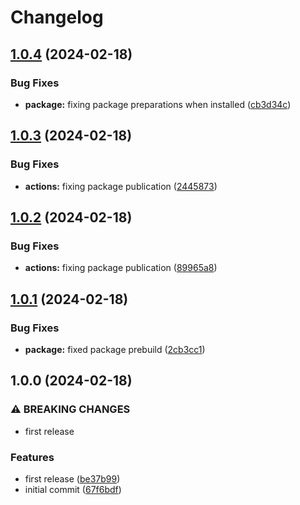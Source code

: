 # Changelog

## [1.0.4](https://github.com/lancedikson/heroku-env-lookup/compare/v1.0.3...v1.0.4) (2024-02-18)


### Bug Fixes

* **package:** fixing package preparations when installed ([cb3d34c](https://github.com/lancedikson/heroku-env-lookup/commit/cb3d34c5e7b27719b1f5d6a121565aa0668bc22f))

## [1.0.3](https://github.com/lancedikson/heroku-env-lookup/compare/v1.0.2...v1.0.3) (2024-02-18)


### Bug Fixes

* **actions:** fixing package publication ([2445873](https://github.com/lancedikson/heroku-env-lookup/commit/24458736c8497ebfedf9689c4992138158a9945b))

## [1.0.2](https://github.com/lancedikson/heroku-env-lookup/compare/v1.0.1...v1.0.2) (2024-02-18)


### Bug Fixes

* **actions:** fixing package publication ([89965a8](https://github.com/lancedikson/heroku-env-lookup/commit/89965a8a6ba1b623957098b63716bae5b18bfd24))

## [1.0.1](https://github.com/lancedikson/heroku-env-lookup/compare/v1.0.0...v1.0.1) (2024-02-18)


### Bug Fixes

* **package:** fixed package prebuild ([2cb3cc1](https://github.com/lancedikson/heroku-env-lookup/commit/2cb3cc1368ba0d39c59ebe9c940e30e9594c619c))

## 1.0.0 (2024-02-18)


### ⚠ BREAKING CHANGES

* first release

### Features

* first release ([be37b99](https://github.com/lancedikson/heroku-env-lookup/commit/be37b991d86779c0988883ffcf85ffcc9736592b))
* initial commit ([67f6bdf](https://github.com/lancedikson/heroku-env-lookup/commit/67f6bdf82124528d34247fe8574ca7d9c6d141bc))
